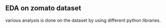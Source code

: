 ## EDA on zomato dataset

various analysis is done on the dataset by using different python libraries.
